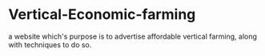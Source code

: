 # Vertical-Economic-farming
a website which's purpose is to advertise affordable vertical farming, along with techniques to do so.
